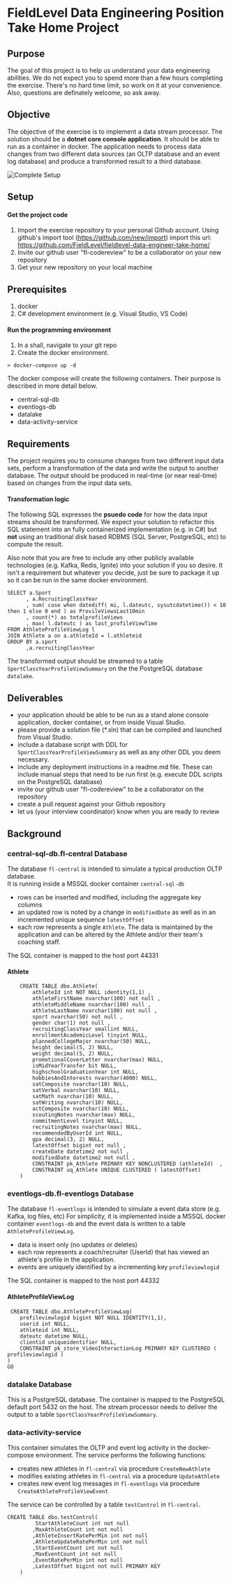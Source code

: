 # FieldLevel Data Engineering Position Take Home Project 

## Purpose

The goal of this project is to help us understand your data engineering abilities.  We do not expect you to spend more than a few hours completing the exercise.  There's no hard time limit, so work on it at your convenience.  Also, questions are definately welcome, so ask away.

## Objective

The objective of the exercise is to implement a data stream processor.  The solution should be a **dotnet core console application**.  It should be able to run as a container in docker. 
The application needs to process data changes from two different data sources (an OLTP database and an event log database) and produce a transformed result to a third database.


![Complete Setup](img/overview.png)


## Setup

#### Get the project code
1. Import the exercise repository to your personal Github account. Using github's import tool (https://github.com/new/import) import this url: https://github.com/FieldLevel/fieldlevel-data-engineer-take-home/
1. Invite our github user "fl-codereview" to be a collaborator on your new repository
1. Get your new repository on your local machine

## Prerequisites

1. docker
1. C# development environment (e.g. Visual Studio, VS Code)


#### Run the programming environment
1. In a shall, navigate to your git repo
1. Create the docker environment.
```
> docker-compose up -d 
```
The docker compose will create the following containers.  Their purpose is described in more detail below.
* central-sql-db 
* eventlogs-db
* datalake 
* data-activity-service



## Requirements

The project requires you to consume changes from two different input data sets, perform a transformation of the data and write the output to another database.  The output should be produced in real-time (or near real-time) based on changes from the input data sets.  

#### Transformation logic

The following SQL expresses the **psuedo code** for how the data input streams should be transformed.  We expect your solution to refactor this SQL statement into an fully containerized implementation (e.g. in C#) but **not** using an traditional disk based RDBMS (SQL Server, PostgreSQL, etc) to compute the result.  

Also note that you are free to include any other publicly available technologies (e.g. Kafka, Redis, Ignite) into your solution if you so desire.  It isn't a requirement but whatever you decide, just be sure to package it up so it can be run in the same docker environment. 


```
SELECT a.Sport
      , a.RecruitingClassYear
      , sum( case when datediff( mi, l.dateutc, sysutcdatetime()) < 10 then 1 else 0 end ) as ProvileViewsLast10min
      , count(*) as totalprofileViews
      , max( l.dateutc ) as last_profileViewTime
FROM AthleteProfileViewLog l
JOIN Athlete a on a.athleteId = l.athleteid
GROUP BY a.sport
      ,a.recruitingClassYear

```

The transformed output should be streamed to a table `SportClassYearProfileViewSummary` on the the PostgreSQL database `datalake`.  



## Deliverables

 *  your application should be able to be run as a stand alone console application, docker container, or from inside Visual Studio.
 *  please provide a solution file (*.sln) that can be compiled and launched from Visual Studio.
 *  include a database script with DDL for `SportClassYearProfileViewSummary` as well as any other DDL you deem necessary.
 *  include any deployment instructions in a readme.md file.  These can include manual steps that need to be run first (e.g. execute DDL scripts on the PostgreSQL database)
 *  invite our github user "fl-codereview" to be a collaborator on the repository
 *  create a pull request against your Github repository
 *  let us (your interview coordinator) know when you are ready to review



## Background

### central-sql-db.fl-central Database

The database `fl-central` is intended to simulate a typical production OLTP database.  
It is running inside a MSSQL docker container `central-sql-db`  

* rows can be inserted and modified, including the aggregate key columns
* an updated row is noted by a change in `modifiedDate` as well as in an incremented unique sequence `latestOffset`
* each row represents a single `Athlete`.  The data is maintained by the application and can be altered by the Athlete and/or their team's coaching staff.

The SQL container is mapped to the host port 44331

#### Athlete 


```
    CREATE TABLE dbo.Athlete(
        athleteId int NOT NULL identity(1,1) ,
        athleteFirstName nvarchar(100) not null ,
        athleteMiddleName nvarchar(100) null ,
        athleteLastName nvarchar(100) not null , 
        sport nvarchar(50) not null ,
        gender char(1) not null ,
        recruitingClassYear smallint NULL,
        enrollmentAcademicLevel tinyint NULL,
        plannedCollegeMajor nvarchar(50) NULL,        
        height decimal(5, 2) NULL,
        weight decimal(5, 2) NULL,
        promotionalCoverLetter nvarchar(max) NULL,
        isMidYearTransfer bit NULL,
        highschoolGraduationYear int NULL,
        hobbiesAndInterests nvarchar(4000) NULL,
        satComposite nvarchar(10) NULL,
        satVerbal nvarchar(10) NULL,
        satMath nvarchar(10) NULL,
        satWriting nvarchar(10) NULL,
        actComposite nvarchar(10) NULL,
        scoutingNotes nvarchar(max) NULL,
        commitmentLevel tinyint NULL,
        recruitingNotes nvarchar(max) NULL,
        recommendedByUserId int NULL,
        gpa decimal(3, 2) NULL,
        latestOffset bigint not null ,
        createDate datetime2 not null ,
        modifiedDate datetime2 not null ,
        CONSTRAINT pk_Athlete PRIMARY KEY NONCLUSTERED (athleteId)  ,
        CONSTRAINT uq_Athlete UNIQUE CLUSTERED ( latestOffset)  
    ) 
```	



### eventlogs-db.fl-eventlogs Database

The database `fl-eventlogs` is intended to simulate a event data store (e.g. Kafka, log files, etc)
For simplicity, it is implemented inside a MSSQL docker container `eventlogs-db`  and the event data is written to a table `AthleteProfileViewLog`.

* data is insert only (no updates or deletes)
* each row represents a coach/recruiter (UserId) that has viewed an athlete's profile in the application.
* events are uniquely identified by a incrementing key `profileviewlogid`

The SQL container is mapped to the host port 44332

#### AthleteProfileViewLog 


```
 CREATE TABLE dbo.AthleteProfileViewLog(
	profileviewlogid bigint NOT NULL IDENTITY(1,1),
	userid int NULL,
	athleteid int NULL,
	dateutc datetime NULL,
	clientid uniqueidentifier NULL,
    CONSTRAINT pk_store_VideoInteractionLog PRIMARY KEY CLUSTERED (	profileviewlogid ) 
) 
GO
```	

### datalake Database

This is a PostgreSQL database.  The container is mapped to the PostgreSQL default port 5432 on the host.  The stream processor needs to deliver the output to a table `SportClassYearProfileViewSummary`.  



### data-activity-service

This container simulates the OLTP and event log activity in the docker-compose environment.  The service performs the following functions:
*  creates new athletes in `fl-central` via procedure `CreateNewAthlete`
*  modifies existing athletes in `fl-central` via a procedure `UpdateAthlete`
*  creates new event log messages in `fl-eventlogs` via procedure `CreateAthleteProfileViewEvent`


The service can be controlled by a table `testControl` in `fl-central`.

```
CREATE TABLE dbo.testControl(
	     StartAthleteCount int not null 
        ,MaxAthleteCount int not null 
        ,AthleteInsertRatePerMin int not null 
        ,AthleteUpdateRatePerMin int not null
        ,StartEventCount int not null 
        ,MaxEventCount int not null 
        ,EventRatePerMin int not null 
        ,LatestOffset bigint not null PRIMARY KEY 
    ) 
```


